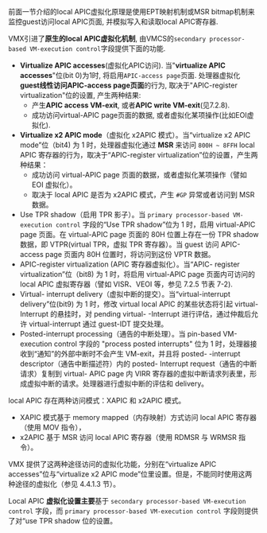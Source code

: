 

前面一节介绍的local APIC虚拟化原理是使用EPT映射机制或MSR bitmap机制来监控guest访问local APIC页面, 并模拟写入和读取local APIC寄存器.

VMX引进了**原生的local APIC虚拟化机制**, 由VMCS的`secondary processor-based VM-execution control`字段提供下面的功能.

* **Virtualize APIC accesses**(虚拟化APIC访问). 当"**virtualize APIC accesses**"位(bit 0)为1时, 将启用`APIC-access page`页面. 处理器虚拟化**guest线性访问APIC-access page页面**的行为, 取决于"APIC-register virtualization"位的设置, 产生两种结果:
    - 产生**APIC access VM-exit**, 或者**APIC write VM-exit**(见7.2.8).
    - 成功访问virtual-APIC page页面的数据, 或者虚拟化某项操作(比如EOI虚拟化).
* **Virtualize x2 APIC mode**（虚拟化 x2APIC 模式）。当“virtualize x2 APIC mode”位（bit4) 为 1 时，处理器虚拟化通过 **MSR** 来访问 `800H ~ 8FFH` local APIC 寄存器的行为，取决于“APIC-register virtualization”位的设置，产生两种结果：
    * 成功访问 virtual-APIC page 页面的数据，或者虚拟化某项操作（譬如 EOI 虚拟化）。
    * 取决于 local APIC 是否为 x2APIC 模式，产生 `#GP` 异常或者访问到 MSR 数据。
* Use TPR shadow（启用 TPR 影子）。当 `primary processor-based VM-execution control` 字段的“Use TPR shadow”位为 1 时，启用 virtual-APIC page 页面。在 virtual-APIC page 页面的 80H 位置上存在一份 TPR shadow 数据，即 VTPR(virtual TPR，虚拟 TPR 寄存器）。当 guest 访问 APIC-access page 页面内 80H 位置时，将访问到这份 VPTR 数据。
* APIC-register virtualization (APIC 寄存器虚拟化）。当“APIC- register virtualization”位（bit8) 为 1 时，将启用 virtual-APIC page 页面内可访问的 local APIC 虚拟寄存器（譬如 VISR、VEOI 等，参见 7.2.5 节表 7-2).
* Virtual- interrupt delivery（虚拟中断的提交）。当“virtual-interrupt delivery”位(bit9) 为 1 时，修改 virtual local APIC 的某些状态将引起 virtual- Interrupt 的悬挂时，对 pending virtual- -Interrupt 进行评估，通过仲裁后允许 virtual-interrupt 通过 guest-IDT 提交处理。
* Posted-interrupt processing（通告的中断处理）。当 pin-based VM-execution control 字段的 "process posted interrupts" 位为 1 时，处理器接收到“通知”的外部中断时不会产生 VM-exit，并且将 posted- -interrupt descriptor（通告中断描述符）内的 posted- Interrupt request（通告的中断请求）复制到 virtual- APIC page 内 VIRR 寄存器的虚拟中断请求列表里，形成虚拟中断的请求。处理器进行虚拟中断的评估和 delivery。

local APIC 存在两种访问模式：XAPIC 和 x2APIC 模式。
* XAPIC 模式基于 memory mapped（内存映射）方式访问 local APIC 寄存器（使用 MOV 指令），
* x2APIC 基于 MSR 访问 local APIC 寄存器（使用 RDMSR 与 WRMSR 指令）。

VMX 提供了这两种途径访问的虚拟化功能，分别在“virtualize APIC accesses”位与“virtualize x2 APIC mode”位里设置。但是，不能同时使用这两种途径的虚拟化（参见 4.4.1.3 节）。

Local APIC **虚拟化设置主要**基于 `secondary processor-based VM-execution control` 字段，而 `primary processor-based VM-execution control` 字段则提供了对“use TPR shadow 位的设置。